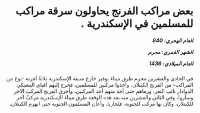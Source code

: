 <h1 dir="rtl">بعض مراكب الفرنج يحاولون سرقة مراكب للمسلمين في الإسكندرية .</h1>

<h5 dir="rtl">العام الهجري:  840

الشهر القمري: محرم

العام الميلادي: 1436</h5>

<p dir="rtl">في الحادى والعشرين محرم طرق ميناءَ بوقير خارجَ مدينة الإسكندرية ثلاثةُ أغربة -نوع من المراكب- من الفرنج الكيتلان، وأخذوا مركبين للمسلمين، فخرج إليهم أقباي اليشبكي الدوادار نائب الثغر، ورماهم حتى أخذ منهم أحد المركبين، وأحرق الفرنج المركبَ الآخر وساروا، وفي الثاني والعشرين منه بعد هذه الوقعة طرق ميناءَ الإسكندرية مركبٌ آخر للكيتلان، وكان بها مركب للجنوية، فتَحاربا، وأعان المسلمون الجنوية حتى انهزم الكيتلان.</p></br>
